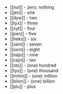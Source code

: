 - [[nul]] - zero, nothing
- [[jen]] - one
- [[dyw]] - two
- [[tyx]] - three
- [[xyt]] - four
- [[pen]] - five
- [[heks]] - six 
- [[xem]] - seven
- [[oxm]] - eight
- [[najn]] - nine
- [[cejn]] - ten
- [[sto]] - (one) hundred 
- [[tys]] - (one) thousand
- [[milon]] - (one) million
- [[bilon]] - (one) billion
- [[plu]] - plus 